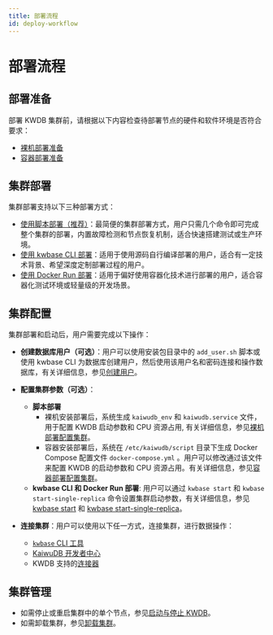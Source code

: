 ```yaml
---
title: 部署流程
id: deploy-workflow
---
```


# 部署流程

## 部署准备

部署 KWDB 集群前，请根据以下内容检查待部署节点的硬件和软件环境是否符合要求：

- [裸机部署准备](./prepare/before-deploy-bare-metal.md)
- [容器部署准备](./prepare/before-deploy-docker.md)

## 集群部署

集群部署支持以下三种部署方式：

- [使用脚本部署（推荐）](./cluster-deployment/script-deployment.md)：最简便的集群部署方式，用户只需几个命令即可完成整个集群的部署，内置故障检测和节点恢复机制，适合快速搭建测试或生产环境。
- [使用 kwbase CLI 部署](./cluster-deployment/kwbase-cli-deployment.md)：适用于使用源码自行编译部署的用户，适合有一定技术背景、希望深度定制部署过程的用户。
- [使用 Docker Run 部署](./cluster-deployment/docker-deployment.md)：适用于偏好使用容器化技术进行部署的用户，适合容器化测试环境或轻量级的开发场景。

## 集群配置

集群部署和启动后，用户需要完成以下操作：

- **创建数据库用户（可选）**：用户可以使用安装包目录中的 `add_user.sh` 脚本或使用 kwbase CLI 为数据库创建用户，然后使用该用户名和密码连接和操作数据库，有关详细信息，参见[创建用户](./user-config.md)。
- **配置集群参数（可选）**：
  - **脚本部署**
    - 裸机安装部署后，系统生成 `kaiwudb_env` 和 `kaiwudb.service` 文件，用于配置 KWDB 启动参数和 CPU 资源占用, 有关详细信息，参见[裸机部署配置集群](./cluster-config/cluster-config-bare-metal.md)。
    - 容器安装部署后，系统在 `/etc/kaiwudb/script` 目录下生成 Docker Compose 配置文件 `docker-compose.yml` 。用户可以修改通过该文件来配置 KWDB 的启动参数和 CPU 资源占用。有关详细信息，参见[容器部署配置集群](./cluster-config/cluster-config-docker.md)。
  - **kwbase CLI 和 Docker Run 部署**: 用户可以通过 `kwbase start` 和 `kwbase start-single-replica` 命令设置集群启动参数，有关详细信息，参见 [kwbase start](../tool-command-reference/client-tool/kwbase-sql-reference.md#kwbase-start) 和 [kwbase start-single-replica](../tool-command-reference/client-tool/kwbase-sql-reference.md#kwbase-start-single-replica)。

- **连接集群**：用户可以使用以下任一方式，连接集群，进行数据操作：
  - [`kwbase` CLI 工具](../quickstart/access-kaiwudb/access-kaiwudb-cli.md)
  - [KaiwuDB 开发者中心](../kaiwudb-developer-center/overview.md)
  - KWDB 支持的[连接器](../development/overview.md)

## 集群管理

- 如需停止或重启集群中的单个节点，参见[启动与停止 KWDB](./local-start-stop.md)。
- 如需卸载集群，参见[卸载集群](./uninstall-cluster.md)。
